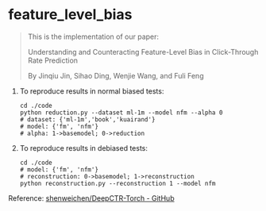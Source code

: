 # feature_level_bias

> This is the implementation of our paper:
>
> Understanding and Counteracting Feature-Level Bias in Click-Through Rate Prediction
>
> By Jinqiu Jin, Sihao Ding, Wenjie Wang, and Fuli Feng

1. To reproduce results in normal biased tests:

   ```shell
   cd ./code
   python reduction.py --dataset ml-1m --model nfm --alpha 0
   # dataset: {'ml-1m','book','kuairand'}
   # model: {'fm', 'nfm'}
   # alpha: 1->basemodel; 0->reduction
   ```

2. To reproduce results in debiased tests:

   ```shell
   cd ./code
   # model: {'fm', 'nfm'}
   # reconstruction: 0->basemodel; 1->reconstruction
   python reconstruction.py --reconstruction 1 --model nfm
   ```


Reference: [shenweichen/DeepCTR-Torch - GitHub](https://github.com/shenweichen/DeepCTR-Torch)
